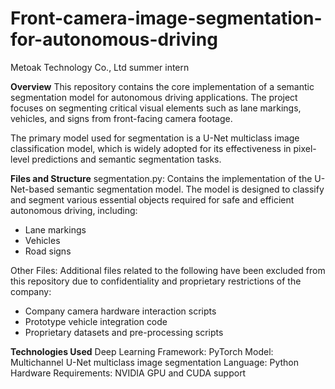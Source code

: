 # Front-camera-image-segmentation-for-autonomous-driving
Metoak Technology Co., Ltd summer intern

**Overview**
This repository contains the core implementation of a semantic segmentation model for autonomous driving applications. The project focuses on segmenting critical visual elements such as lane markings, vehicles, and signs from front-facing camera footage.

The primary model used for segmentation is a U-Net multiclass image classification model, which is widely adopted for its effectiveness in pixel-level predictions and semantic segmentation tasks.

**Files and Structure**
segmentation.py:
Contains the implementation of the U-Net-based semantic segmentation model. The model is designed to classify and segment various essential objects required for safe and efficient autonomous driving, including:
  - Lane markings
  - Vehicles
  - Road signs

Other Files:
Additional files related to the following have been excluded from this repository due to confidentiality and proprietary restrictions of the company:
  - Company camera hardware interaction scripts
  - Prototype vehicle integration code
  - Proprietary datasets and pre-processing scripts

**Technologies Used**
Deep Learning Framework: PyTorch
Model: Multichannel U-Net multiclass image segmentation
Language: Python
Hardware Requirements: NVIDIA GPU and CUDA support
